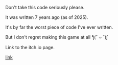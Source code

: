 Don't take this code seriously please. 

It was written 7 years ago (as of 2025).

It's by far the worst piece of code I've ever written.

But I don't regret making this game at all ƪ(˘ ⌣ ˘)ʃ



Link to the itch.io page.

[link](https://mr-mewo.itch.io/asteroids-for-funs)
